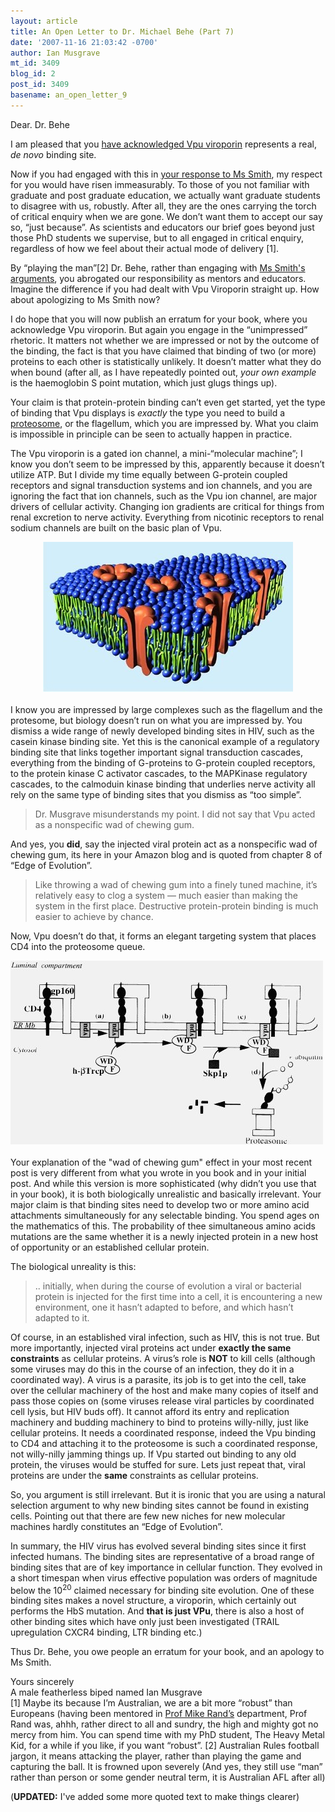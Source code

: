 ```yaml
---
layout: article
title: An Open Letter to Dr. Michael Behe (Part 7)
date: '2007-11-16 21:03:42 -0700'
author: Ian Musgrave
mt_id: 3409
blog_id: 2
post_id: 3409
basename: an_open_letter_9
---
```

Dear. Dr. Behe

I am pleased that you [ 
have acknowledged ](http://www.amazon.com/gp/blog/post/PLNK2LJVF3SRXVK9O) [Vpu viroporin](http://pandasthumb.org/archives/2007/11/an-open-letter-4.html) represents a real, _de novo_ binding site. 

Now if you had engaged with this in [your response to Ms Smith](http://www.amazon.com/gp/blog/post/PLNK36ZEH0HZZXVX4), my respect for you would have risen immeasurably. To those of you not familiar with graduate and post graduate education, we actually want graduate students to disagree with us, robustly. After all, they are the ones carrying the torch of critical enquiry when we are gone. We don’t want them to accept our say so, “just because”. As scientists and educators our brief goes beyond just those PhD students we supervise, but to all engaged in critical enquiry, regardless of how we feel about their actual mode of delivery \[1\].  

By “playing the man”\[2\] Dr. Behe, rather than engaging with [Ms Smith's arguments](http://pandasthumb.org/archives/2007/08/erv-hiv-versus.html), you abrogated our responsibility as mentors and educators. Imagine the difference if you had dealt with Vpu Viroporin straight up. How about apologizing to Ms Smith now?

I do hope that you will now publish an erratum for your book, where you acknowledge Vpu viroporin. But again you engage in the “unimpressed” rhetoric. It matters not whether we are impressed or not by the outcome of the binding, the fact is that you have claimed that binding of two (or more) proteins to each other is statistically unlikely. It doesn’t matter what they do when bound (after all, as I have repeatedly pointed out, _your own example_ is the haemoglobin S point mutation, which just glugs things up). 

Your claim is that protein-protein binding can’t even get started, yet the type of binding that Vpu displays is _exactly_ the type you need to build a [
proteosome]( http://en.wikipedia.org/wiki/Proteasome ), or the flagellum, which you are impressed by. What you claim is impossible in principle can be seen to actually happen in practice. 

The Vpu viroporin is a gated ion channel, a mini-“molecular machine”; I know you don’t seem to be impressed by this, apparently because it doesn’t utilize ATP. But I divide my time equally between G-protein coupled receptors and signal transduction systems and ion channels, and you are ignoring the fact that ion channels, such as the Vpu ion channel, are major drivers of cellular activity. Changing ion gradients are critical for things from renal excretion to nerve activity. Everything from nicotinic receptors to renal sodium channels are built on the basic plan of Vpu.

[<img src="/uploads/2007/Viroporin-thumb-400x240.jpg" alt="Viroporin.jpg" width="400" height="240" style="text-align: center; display: block; margin: 0 auto 20px;" class="mt-image-center" />](/uploads/2007/Viroporin.jpg)

I know you are impressed by large complexes such as the flagellum and the protesome, but biology doesn’t run on what you are impressed by. You dismiss a wide range of newly developed binding sites in HIV, such as the casein kinase binding site. Yet this is the canonical example of a regulatory binding site that links together important signal transduction cascades, everything from the binding of G-proteins to G-protein coupled receptors, to the protein kinase C activator cascades, to the MAPKinase regulatory cascades, to the calmoduin kinase binding that underlies nerve activity all rely on the same type of binding sites that you dismiss as “too simple”. 

> Dr. Musgrave misunderstands my point. I did not say that Vpu acted as a nonspecific wad of chewing gum.

And yes, you **did**, say the injected viral protein act as a nonspecific wad of chewing gum,  its here in your Amazon blog and is quoted from chapter 8 of “Edge of Evolution”.


>  Like throwing a wad of chewing gum into a finely tuned machine, it’s relatively easy to clog a system — much easier than making the system in the first place. Destructive protein-protein binding is much easier to achieve by chance. 

Now, Vpu doesn’t do that, it forms an elegant targeting system that places CD4 into the proteosome queue.

[<img src="/uploads/2007/Vpu_binding-thumb-500x294.jpg" alt="Vpu_binding.jpg" width="500" height="294" style="text-align: center; display: block; margin: 0 20px 20px 0;" class="mt-image-left" />](/uploads/2007/Vpu_binding.jpg)

Your explanation of the "wad of chewing gum" effect  in your most recent post is very different from what you wrote in you book and in your initial post. And while this version is more sophisticated (why didn’t you use that in your book), it is both biologically unrealistic and basically irrelevant. Your major claim is that binding sites need to develop two or more amino acid attachments simultaneously for any selectable binding. You spend ages on the mathematics of this. The probability of thee simultaneous amino acids mutations are the same whether it is a newly injected protein in a new host of opportunity or an established cellular protein. 

The biological unreality is this:

> .. initially, when during the course of evolution a viral or bacterial protein is injected for the first time into a cell, it is encountering a new environment, one it hasn’t adapted to before, and which hasn’t adapted to it. 

Of course, in an established viral infection, such as HIV, this is not true. But more importantly, injected viral proteins act under **exactly the same constraints** as cellular proteins. A virus’s role is **NOT** to kill cells (although some viruses may do this in the course of an infection, they do it in a coordinated way). A virus is a parasite, its job is to get into the cell, take over the cellular machinery of the host and make many copies of itself and pass those copies on (some viruses release viral particles by coordinated cell lysis, but HIV buds off). It cannot afford its entry and replication machinery and budding machinery to bind to proteins willy-nilly, just like cellular proteins. It needs a coordinated response, indeed the Vpu binding to CD4 and attaching it to the proteosome is such a coordinated response, not willy-nilly jamming things up. If Vpu started out binding to any old protein, the viruses would be stuffed for sure. Lets just repeat that, viral proteins are under the **same** constraints as cellular proteins. 

So, you argument is still irrelevant. But it is ironic that you are using a natural selection argument to why new binding sites cannot be found in existing cells. Pointing out that there are few new niches for new molecular machines hardly constitutes an “Edge of Evolution”.

In summary, the HIV virus has evolved several binding sites since it first infected humans. The binding sites are representative of a broad range of binding sites that are of key importance in cellular function. They evolved in a short timespan when virus effective population was orders of magnitude below the 10<sup>20</sup> claimed necessary for binding site evolution. One of these binding sites makes a novel structure, a viroporin, which certainly out performs the HbS mutation. And **that is just VPu**, there is also a host of other binding sites which have only just been investigated (TRAIL upregulation CXCR4 binding, LTR binding etc.)

Thus Dr. Behe, you owe people an erratum for your book, and an apology to Ms Smith.

Yours sincerely<br />
A male featherless biped named Ian Musgrave<br />
\[1\] Maybe its because I’m Australian, we are a bit more “robust” than Europeans (having been mentored in [ 
Prof Mike Rand’s]( http://www.ascept.org/HonourRoll/Rand.pdf ) department, Prof  Rand was, ahhh, rather direct to all and sundry, the high and mighty got no mercy from him. You can spend time with my PhD student, The Heavy Metal Kid, for a while if you like, if you want “robust”.
\[2\] Australian Rules football jargon, it means attacking the player, rather than playing the game and capturing the ball. It is frowned upon severely (And yes, they still use “man” rather than person or some gender neutral term, it is Australian AFL after all)

(**UPDATED:** I've added some more quoted text to make things clearer)
